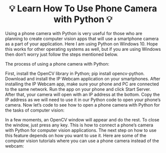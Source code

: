 ## <h1 align="center"> 💡 Learn How To Use Phone Camera with Python 💡 </h1>

Using a phone camera with Python is very useful for those who are planning to create computer vision apps that will use a smartphone camera as a part of your application. Here I am using Python on Windows 10. Hope this works for other operating systems as well, but if you are using Windows then don’t worry just follow the steps mentioned below.

The process of using a phone camera with Python:

First, install the OpenCV library in Python; pip install opencv-python.
Download and install the IP Webcam application on your smartphones.
After installing the IP Webcam app, make sure your phone and PC are connected to the same network. Run the app on your phone and click Start Server.
After that, your camera will open with an IP address at the bottom. Copy the IP address as we will need to use it in our Python code to open your phone’s camera.
Now let’s code to see how to open a phone camera with Python for the tasks of computer vision:

In a few moments, an OpenCV window will appear and do the rest. To close the window, just press any key. 
This is how to connect a phone’s camera with Python for computer vision applications.
The next step on how to use this feature depends on how you want to use it. 
Here are some of the computer vision tutorials where you can use a phone camera instead of the webcam:
